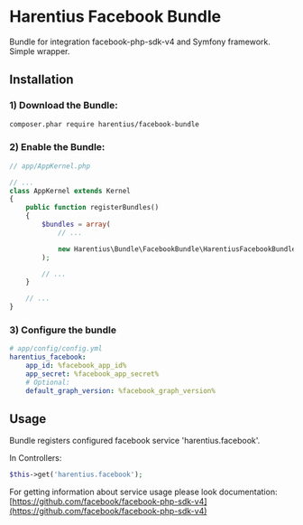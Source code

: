 Harentius Facebook Bundle
=========================

Bundle for integration facebook-php-sdk-v4 and Symfony framework. Simple wrapper.

Installation
------------

### 1) Download the Bundle:

```bash
composer.phar require harentius/facebook-bundle
```

### 2) Enable the Bundle:

```php
// app/AppKernel.php

// ...
class AppKernel extends Kernel
{
    public function registerBundles()
    {
        $bundles = array(
            // ...

            new Harentius\Bundle\FacebookBundle\HarentiusFacebookBundle(),
        );

        // ...
    }

    // ...
}
```

### 3) Configure the bundle

```yml
# app/config/config.yml
harentius_facebook:
    app_id: %facebook_app_id%
    app_secret: %facebook_app_secret%
    # Optional:
    default_graph_version: %facebook_graph_version%
```

Usage
-----

Bundle registers configured facebook service 'harentius.facebook'.

In Controllers:

```php
$this->get('harentius.facebook');
```

For getting information about service usage please look documentation:
[https://github.com/facebook/facebook-php-sdk-v4](https://github.com/facebook/facebook-php-sdk-v4)
